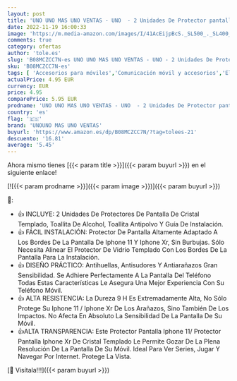 ```yaml
---
layout: post
title: 'UNO UNO MAS UNO VENTAS - UNO  - 2 Unidades De Protector pantalla cristal templado compatible con iphone 11 Y Iphone XR  6.1"   Vidrio Templado Ultra Resistent Y Transparente  Sin Burbujas  9H  Antihuellas  Antiarañazos.'
date: 2022-11-19 16:00:33
image: 'https://m.media-amazon.com/images/I/41AcEijpBcS._SL500_._SL400_.jpg'
comments: true
category: ofertas
author: 'tole.es'
slug: 'B08MCZCC7N-es UNO UNO MAS UNO VENTAS - UNO - 2 Unidades De Protector...'
sku: 'B08MCZCC7N-es'
tags: [ 'Accesorios para móviles','Comunicación móvil y accesorios','Electrónica','Mantenimiento, cuidado y reparaciones de teléfonos móviles','Protectores de pantalla para móviles','iphone','unouno mas uno ventas','🇪🇸', ]
actualPrice: 4.95 EUR
currency: EUR
price: 4.95
comparePrice: 5.95 EUR
prodname: 'UNO UNO MAS UNO VENTAS - UNO  - 2 Unidades De Protector pantalla cristal templado compatible con iphone 11 Y Iphone XR  6.1"   Vidrio Templado Ultra Resistent Y Transparente  Sin Burbujas  9H  Antihuellas  Antiarañazos.'
country: 'es'
flag: '🇪🇸'
brand: 'UNOUNO MAS UNO VENTAS'
buyurl: 'https://www.amazon.es/dp/B08MCZCC7N/?tag=tolees-21'
descuento: '16.81'
average: '5.45'
---
```


Ahora mismo tienes [{{< param title >}}]({{< param buyurl >}}) en el siguiente enlace!

[![{{< param prodname >}}]({{< param image >}})]({{< param buyurl >}})

🔎:

- 👍 INCLUYE: 2 Unidades De Protectores De Pantalla De Cristal Templado, Toallita De Alcohol, Toallita Antipolvo Y Guía De Instalación.
- 👍 FÁCIL INSTALACIÓN: Protector De Pantalla Altamente Adaptado A Los Bordes De La Pantalla De Iphone 11 Y Iphone Xr, Sin Burbujas. Sólo Necesita Alinear El Protector De Vidrio Templado Con Los Bordes De La Pantalla Para La Instalación.
- 👍 DISEÑO PRÁCTICO: Antihuellas, Antisudores Y Antiarañazos Gran Sensibilidad. Se Adhiere Perfectamente A La Pantalla Del Teléfono Todas Estas Características Le Asegura Una Mejor Experiencia Con Su Teléfono Móvil.
- 👍 ALTA RESISTENCIA: La Dureza 9 H Es Extremadamente Alta, No Sólo Protege Su Iphone 11 / Iphone Xr De Los Arañazos, Sino También De Los Impactos. No Afecta En Absoluto La Sensibilidad De La Pantalla De Su Móvil.
- 👍ALTA TRANSPARENCIA: Este Protector Pantalla Iphone 11/ Protector Pantalla Iphone Xr De Cristal Templado Le Permite Gozar De La Plena Resolución De La Pantalla De Su Móvil. Ideal Para Ver Series, Jugar Y Navegar Por Internet. Protege La Vista.

[🛒 Visítala!!!]({{< param buyurl >}})
